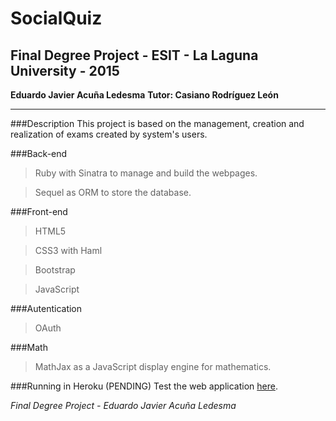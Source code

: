 SocialQuiz
=========
## Final Degree Project - ESIT - La Laguna University - 2015
**Eduardo Javier Acuña Ledesma**
**Tutor: Casiano Rodríguez León**

---
###Description
This project is based on the management, creation and realization of exams created by system's users.

###Back-end
> Ruby with Sinatra to manage and build the webpages.

> Sequel as ORM to store the database.

###Front-end
> HTML5

> CSS3 with Haml

> Bootstrap

> JavaScript

###Autentication
> OAuth

###Math
> MathJax as a JavaScript display engine for mathematics.


###Running in Heroku (PENDING)
Test the web application [here](http://socialquiz.herokuapp.com).

*Final Degree Project - Eduardo Javier Acuña Ledesma*
